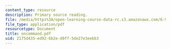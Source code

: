 ```yaml
---
content_type: resource
description: Primary source reading.
file: /media/https%3A/open-learning-course-data-rc.s3.amazonaws.com/6-912-introduction-to-copyright-law-january-iap-2006/2175d435ed926b2ed0ff5de27e3eebb3_oncommand.pdf
file_type: application/pdf
resourcetype: Document
title: oncommand.pdf
uid: 2175d435-ed92-6b2e-d0ff-5de27e3eebb3
---
```

